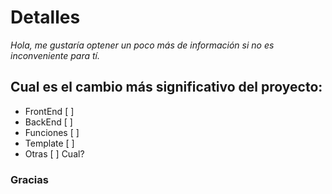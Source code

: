# Detalles

_Hola, me gustaría optener un poco más de información si no es inconveniente para tí._

## Cual es el cambio más significativo del proyecto:
* FrontEnd [ ]
* BackEnd [ ]
* Funciones [ ]
* Template [ ]
* Otras [ ]
 Cual?
 
 ### Gracias
